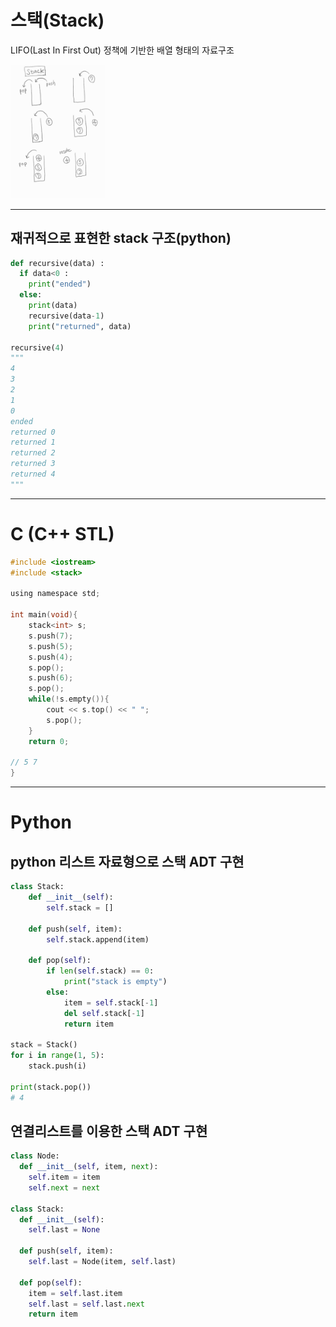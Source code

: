 # 스택(Stack)

LIFO(Last In First Out) 정책에 기반한 배열 형태의 자료구조

<img width="30%" src="./stack.jpg" />

---

## 재귀적으로 표현한 stack 구조(python)

```python
def recursive(data) :
  if data<0 :
    print("ended")
  else:
    print(data)
    recursive(data-1)
    print("returned", data)

recursive(4)
"""
4
3
2
1
0
ended
returned 0
returned 1
returned 2
returned 3
returned 4
"""
```

---

# C (C++ STL)

```c
#include <iostream>
#include <stack>

using namespace std;

int main(void){
    stack<int> s;
    s.push(7);
    s.push(5);
    s.push(4);
    s.pop();
    s.push(6);
    s.pop();
    while(!s.empty()){
        cout << s.top() << " ";
        s.pop();
    }
    return 0;

// 5 7
}

```

---

# Python

## python 리스트 자료형으로 스택 ADT 구현

```python
class Stack:
    def __init__(self):
        self.stack = []

    def push(self, item):
        self.stack.append(item)

    def pop(self):
        if len(self.stack) == 0:
            print("stack is empty")
        else:
            item = self.stack[-1]
            del self.stack[-1]
            return item

stack = Stack()
for i in range(1, 5):
    stack.push(i)

print(stack.pop())
# 4
```

## 연결리스트를 이용한 스택 ADT 구현

```python
class Node:
  def __init__(self, item, next):
    self.item = item
    self.next = next

class Stack:
  def __init__(self):
    self.last = None

  def push(self, item):
    self.last = Node(item, self.last)

  def pop(self):
    item = self.last.item
    self.last = self.last.next
    return item
```
